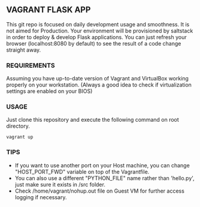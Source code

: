 ## VAGRANT FLASK APP

This git repo is focused on daily development usage and smoothness. It is not aimed for Production. Your environment will be provisioned by saltstack in order to deploy & develop Flask applications. You can just refresh your browser (localhost:8080 by default) to see the result of a code change straight away.

### REQUIREMENTS

Assuming you have up-to-date version of Vagrant and VirtualBox working properly on your workstation. (Always a good idea to check if virtualization settings are enabled on your BIOS)

### USAGE

Just clone this repository and execute the following command on root directory.

`vagrant up`

### TIPS

- If you want to use another port on your Host machine, you can change "HOST_PORT_FWD" variable on top of the Vagrantfile.
- You can also use a different "PYTHON_FILE" name rather than 'hello.py', just make sure it exists in /src folder.
- Check /home/vagrant/nohup.out file on Guest VM for further access logging if necessary.

